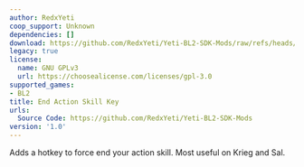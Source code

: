 ```yaml
---
author: RedxYeti
coop_support: Unknown
dependencies: []
download: https://github.com/RedxYeti/Yeti-BL2-SDK-Mods/raw/refs/heads/main/EndActionSkillKey/EndActionSkillKey.zip
legacy: true
license:
  name: GNU GPLv3
  url: https://choosealicense.com/licenses/gpl-3.0
supported_games:
- BL2
title: End Action Skill Key
urls:
  Source Code: https://github.com/RedxYeti/Yeti-BL2-SDK-Mods
version: '1.0'
---
```

Adds a hotkey to force end your action skill. Most useful on Krieg and Sal.